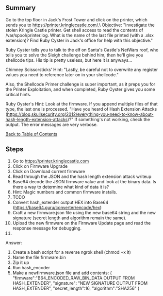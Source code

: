 ## Summary
Go to the top floor in Jack's Frost Tower and click on the printer, which sends you to https://printer.kringlecastle.com/.\
Objective: "Investigate the stolen Kringle Castle printer. Get shell access to read the contents of /var/spool/printer.log. What is the name of the last file printed (with a .xlsx extension)? Find Ruby Cyster in Jack's office for help with this objective."

Ruby Cyster tells you to talk to the elf on Santa's Castle's NetWars roof, who tells you to solve the Sleigh challenge behind him, then he'll give you shellcode tips. His tip is pretty useless, but here it is anyways...

Chimney Scissorsticks' Hint:
"Lastly, be careful not to overwrite any register values you need to reference later on in your shellcode."

Also, the Shellcode Primer challenge is super important, as it preps you for the Printer Exploitation, and when completed, Ruby Oyster gives you some critical hints.

Ruby Oyster's Hint:
Look at the firmware. If you append multiple files of that type, the last one is processed. "Have you heard of Hash Extension Attacks (https://blog.skullsecurity.org/2012/everything-you-need-to-know-about-hash-length-extension-attacks)?" If something's not working, check the output. The error messages are very verbose.

[Back to Table of Contents](https://github.com/minispooner/SANS_KringleCon_2021_Walkthrough/blob/main/README.md)

## Steps
1. Go to https://printer.kringlecastle.com
2. Click on Firmware Upgrade
3. Click on Download current firmware
4. Read through the JSON and the hash length extension attack writeup
5. Base64 decode the JSON firmware value and look at the binary data. Is there a way to determine what kind of data it is?
6. Hint: Magic numbers and common firmware installs.
7. TODO
8. Convert hash_extender output HEX into Base64 (https://base64.guru/converter/encode/hex)
9. Craft a new firmware.json file using the new base64 string and the new signature (secret length and algorithm remain the same).
10. Upload the new firmware on the Firmware Update page and read the response message for debugging.
11. 





Answer:
1. Create a bash script for a reverse ngrok shell (chmod +x it)
2. Name the file firmware.bin
3. Zip it up
4. Run hash_encoder
5. Make a newfirmware.json file and add contents:
{
"firmware":"B64_ENCODED_RAW_BIN_DATA OUTPUT FROM HASH_EXTENDER",
"signature": "NEW SIGNATURE OUTPUT FROM HASH_EXTENDER",
"secret_length":16,
"algorithm":"SHA256"
}
